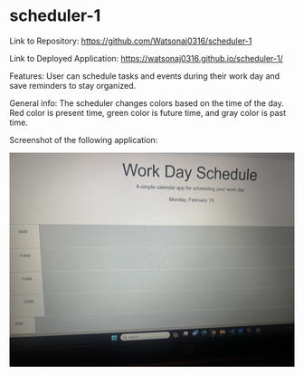 # scheduler-1

Link to Repository: https://github.com/Watsonaj0316/scheduler-1 

Link to Deployed Application:
https://watsonaj0316.github.io/scheduler-1/ 


Features: User can schedule tasks and events during their work day and save reminders to stay organized.

General info: The scheduler changes colors based on the time of the day. Red color is present time, green color is future time, and gray color is past time.


Screenshot of the  following application:

 ![screenshot](IMG_5936.jpg)